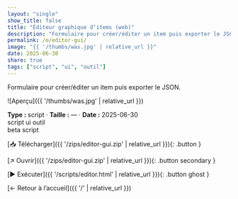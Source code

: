 ```yaml
---
layout: "single"
show_title: false
title: "Éditeur graphique d’items (web)"
description: "Formulaire pour créer/éditer un item puis exporter le JSON."
permalink: /o/editor-gui/
image: "{{ '/thumbs/was.jpg' | relative_url }}"
date: 2025-06-30
share: true
tags: ["script", "ui", "outil"]
---
```



Formulaire pour créer/éditer un item puis exporter le JSON.

![Aperçu]({{ '/thumbs/was.jpg' | relative_url }})

<div class="info-box"><strong>Type :</strong> script · <strong>Taille :</strong> — · <strong>Date :</strong> 2025-06-30</div>

<div class="tags"><span class="tag">script</span> <span class="tag">ui</span> <span class="tag">outil</span></div>

<div class="badges"><span class="badge">beta</span> <span class="badge">script</span></div>

[📥 Télécharger]({{ '/zips/editor-gui.zip' | relative_url }}){: .button }

[↗ Ouvrir]({{ '/zips/editor-gui.zip' | relative_url }}){: .button secondary }

[▶️ Exécuter]({{ '/scripts/editor.html' | relative_url }}){: .button ghost }

[← Retour à l’accueil]({{ '/' | relative_url }})
